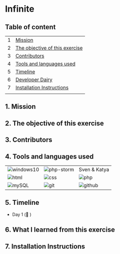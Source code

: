 # Infinite

## Table of content

|     |                                                                         |
| --- | ----------------------------------------------------------------------- |
| 1   | [Mission](#mission)                                                     |
| 2   | [The objective of this exercise](#the-objective-of-this-exercise)       |
| 3   | [Contributors](#contributors)                                           |
| 4   | [Tools and languages used](#tools-and-languages-used)                   |
| 5   | [Timeline](#timeline)                                                   |
| 6   | [Developer Dairy](#link-to-dairy)                                       |
| 7   | [Installation Instructions](#installation-instructions)                 |
|     |

## 1. Mission

## 2. The objective of this exercise

## 3. Contributors

<!--give credit where it's due and link to group member's github pages-->

## 4. Tools and languages used

<!--Adjust the content of this table per exercise
Logos are added on a project basis, I have them stored in a separate folder locally, ready for copying-->

|                                                |                                               |                                          |
| ---------------------------------------------- | --------------------------------------------- | ---------------------------------------- |
| ![windows10](Assets/images/windows10-logo.png) | ![php-storm](Assets/images/phpstorm-logo.png) | Sven & Katya                             |
| ![html](Assets/images/html-logo.png)           | ![css](Assets/images/CSS-logo.png)            | ![php](Assets/images/php-logo.jpg)       |
| ![mySQL](Assets/images/mysql-logo.png)         | ![git](Assets/images/git-logo.png)            | ![github](Assets/images/github-logo.png) |

## 5. Timeline

<!-- fill in the timeline with what happened, challenges and how you overcame them, little victories, link to sources if possible -->

- Day 1 (:date: <!--dd/mm/yyyy-->)

## 6. What I learned from this exercise

<!--here you can write anything from a short summary on the subject of the exercise, a readable description of the new skills/knowledge you acquire, to an in depth clarification. As long as it helps you retain what you learned, or easily find the information when working on future projects-->

## 7. Installation Instructions

<!--write clear instructions on how to get your project working on the user's local environment-->